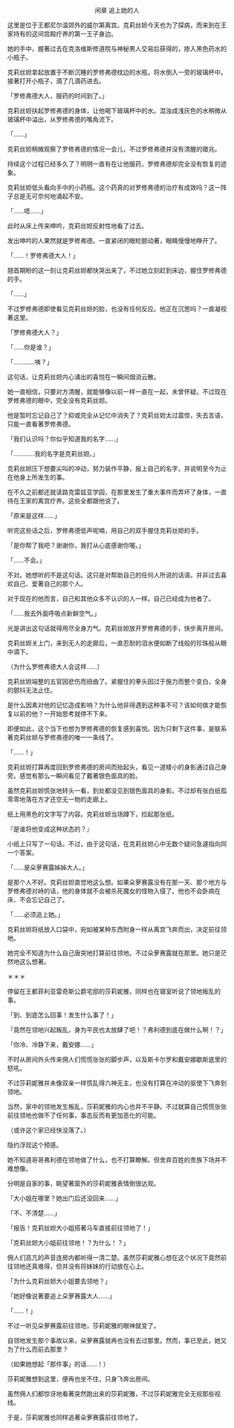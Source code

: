 <p align="center">闲章 追上她的人</p>

这里是位于王都尼尔温郊外的威尔第离宫。克莉丝妲今天也为了探病，而来到在王家持有的这间宫殿疗养的第一王子身边。

她的手中，握著过去在克洛维斯修道院与神秘男人交易后获得的，掺入黑色药水的小瓶子。

克莉丝妲拿起放置于不断沉睡的罗修弗德枕边的水瓶，将水倒入一旁的玻璃杯中。接著打开小瓶子，滴了几滴药进去。

「罗修弗德大人，服药的时间到了。」

克莉丝妲扶起罗修弗德的身体，让他喝下玻璃杯中的水。混浊成浅灰色的水稍微从玻璃杯中溢出，从罗修弗德的嘴角流下。

「……」

克莉丝妲稍微观察了罗修弗德的情况一会儿，不过罗修弗德并没有清醒的徵兆。

持续这个过程已经多久了？明明一直有在让他服药，罗修弗德却完全没有恢复的迹象。

克莉丝妲低头看向手中的小药瓶。这个药真的对罗修弗德的治疗有成效吗？这一阵子总是无可奈何地涌起不安。

「……唔……」

此时从床上传来呻吟，克莉丝妲反射性地看了过去。

发出呻吟的人果然就是罗修弗德。一直紧闭的眼睑颤动著，眼睛慢慢地睁开了。

「……！罗修弗德大人！」

翘首期盼的这一刻让克莉丝妲都快哭出来了，不过她立刻赶到床边，握住罗修弗德的手。

「……」

不过罗修弗德即使看见克莉丝妲的脸，也没有任何反应。他正在沉思吗？一直凝视著这里。

「罗修弗德大人？」

「……你是谁？」

「…………咦？」

这句话，让克莉丝妲内心涌出的喜悦在一瞬间烟消云散。

她一直相信，只要对方清醒，就能够像以前一样一直在一起，未曾怀疑。不过现在罗修弗德的眼中，完全没有克莉丝妲。

他是暂时忘记自己了？抑或完全从记忆中消失了？克莉丝妲太过震惊，失去言语，只能一直看著罗修弗德。

「我们认识吗？你似乎知道我的名字……」

「…………我的名字是克莉丝妲。」

克莉丝妲压下想要尖叫的冲动，努力装作平静，报上自己的名字，并说明至今为止在他身上所发生的事。

在不久之前都还就读路克雷兹亚学园，在那里发生了重大事件而弄坏了身体，一直待在王家的离宫疗养。这些全都跟他说了。

「原来是这样……」

听完这些话之后，罗修弗德低声呢喃，用自己的双手握住克莉丝妲的手。

「是你帮了我吧？谢谢你，我打从心底感谢你喔。」

「……不会。」

不对。她想听的不是这句话。这只是对帮助自己的任何人所说的话语。并非过去喜欢自己、爱著自己的那个人。

对于现在的他而言，自己和其他众多不认识的人一样。自己已经成为他者了。

「……我去外面呼吸点新鲜空气。」

光是讲出这句话就得用尽全身力气。克莉丝妲放开罗修弗德的手，快步离开房间。

克莉丝妲关上门，来到无人的走廊后，一直忍耐的泪水便如断了线般的珍珠般从眼中滴下。

（为什么罗修弗德大人会这样……）

克莉丝妲端整的五官因悲伤而扭曲了。紧握住的拳头因过于施力而整个变白，全身的颤抖无法止住。

是什么因素对他的记忆造成影响？为什么他非得遇到这种事不可？该如何做才能恢复以前的他？一开始思考就停不下来。

即便如此，这个当下也想为罗修弗德的恢复感到喜悦。因为只剩下这件事，是联系著克莉丝妲与罗修弗德的唯一一条线了。

「……！」

克莉丝妲打算再度回到罗修弗德的房间而抬起头，看见一道矮小的身影通过自己身旁。感觉有那么一瞬间看见了戴著银色面具的脸。

虽然克莉丝妲慌张地转头一看，到处都没见到银色面具的身影。不过却有张白纸孤零零地落在方才还空无一物的走廊上。

纸上用黑色的文字写了内容。克莉丝妲当场蹲下，捡起那张纸。

『是谁将他变成这种状态的？』

小纸上只写了一句话。不过，由于这句话，在克莉丝妲心中无数个疑问急遽指向同一个答案。

「……是朵萝赛露姊姊大人。」

是那个人不好。克莉丝妲直觉地这么想。如果朵萝赛露没有在那一天、那个地方与罗修弗德对峙的话，他的身体就不会被杀死魔女的怪物入侵了。他也不会卧病在床、不会忘记自己了。

「……必须追上她。」

克莉丝妲将纸放入口袋中，宛如被某种东西附身一样从离宫飞奔而出，决定前往领地。

她完全不知道为什么自己唐突地打算前往领地。不过朵萝赛露就在那里。她只是茫然地这么想著。

＊＊＊

停留在王都菲利亚雷奇斯公爵宅邸的莎莉妮雅，同样也在寝室听说了领地叛乱的事。

「到、到底怎么回事！发生什么事了！」

「竟然在领地兴起叛乱，身为平民也太放肆了吧！？弗利德到底在做什么啊！？」

「你冷、冷静下来，戴安娜……」

不时从房间外头传来佣人们慌慌张张的脚步声，以及斯卡尔罗和戴安娜歇斯底里的怒吼。

不过莎莉妮雅并未像双亲一样慌乱得六神无主，也没有打算在冲动的驱使下飞奔到领地。

当然，家中的领地发生叛乱，莎莉妮雅的内心也并不平静。不过就算自己慌慌张张前往领地也做不了任何事，事态反而有更加恶化的可能。

（或许这个家已经快没落了。）

隐约浮现这个预感。

她不知道哥哥弗利德在领地做了什么，也不打算瞭解。但舍弃百姓的贵族下场并不难想像。

分明是自家的事，眺望著窗外的莎莉妮雅表情倒很达观。

「大小姐在哪里？她出门后还没回来……」

「不、不清楚……」

「报告！克莉丝妲大小姐搭著马车直接前往领地了！」

「克莉丝妲大小姐前往领地！？为什么！？」

佣人们高亢的声音连房内都听得一清二楚。虽然莎莉妮雅心想在这个状况下竟然前往领地还真难得，但并没有将妹妹的行动放在心上。

「为什么克莉丝妲大小姐要去领地？」

「她好像说著要追上朵萝赛露大人……」

「……！」

不过一听见朵萝赛露前往领地，莎莉妮雅的眼神就变了。

自领地发生那个事故以来，朵萝赛露就再也没有去过那里。然而，事已至此，她又为了什么而前去那里？

（如果她想起「那件事」的话……！）

莎莉妮雅想到这里，便再也坐不住，只身飞奔出房间。

虽然佣人们都惊讶地看著突然跑出来的莎莉妮雅，不过莎莉妮雅完全无视那些视线。

于是，莎莉妮雅也同样追著朵萝赛露前往领地了。

